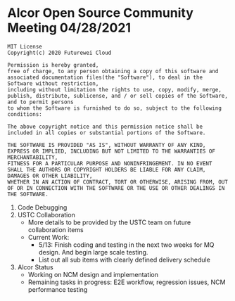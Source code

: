 # Alcor Open Source Community Meeting 04/28/2021


    MIT License
    Copyright(c) 2020 Futurewei Cloud

    Permission is hereby granted,
    free of charge, to any person obtaining a copy of this software and associated documentation files(the "Software"), to deal in the Software without restriction,
    including without limitation the rights to use, copy, modify, merge, publish, distribute, sublicense, and / or sell copies of the Software, and to permit persons
    to whom the Software is furnished to do so, subject to the following conditions:

    The above copyright notice and this permission notice shall be included in all copies or substantial portions of the Software.

    THE SOFTWARE IS PROVIDED "AS IS", WITHOUT WARRANTY OF ANY KIND, EXPRESS OR IMPLIED, INCLUDING BUT NOT LIMITED TO THE WARRANTIES OF MERCHANTABILITY,
    FITNESS FOR A PARTICULAR PURPOSE AND NONINFRINGEMENT. IN NO EVENT SHALL THE AUTHORS OR COPYRIGHT HOLDERS BE LIABLE FOR ANY CLAIM, DAMAGES OR OTHER LIABILITY,
    WHETHER IN AN ACTION OF CONTRACT, TORT OR OTHERWISE, ARISING FROM, OUT OF OR IN CONNECTION WITH THE SOFTWARE OR THE USE OR OTHER DEALINGS IN THE SOFTWARE.



1. Code Debugging
2. USTC Collaboration
    * More details to be provided by the USTC team on future collaboration items
    * Current Work:
        * 5/13: Finish coding and testing in the next two weeks for MQ design.  And begin large scale testing. 
        * List out all sub items with clearly defined delivery schedule
3. Alcor Status
    * Working on NCM design and implementation
    * Remaining tasks in progress: E2E workflow, regression issues, NCM performance testing